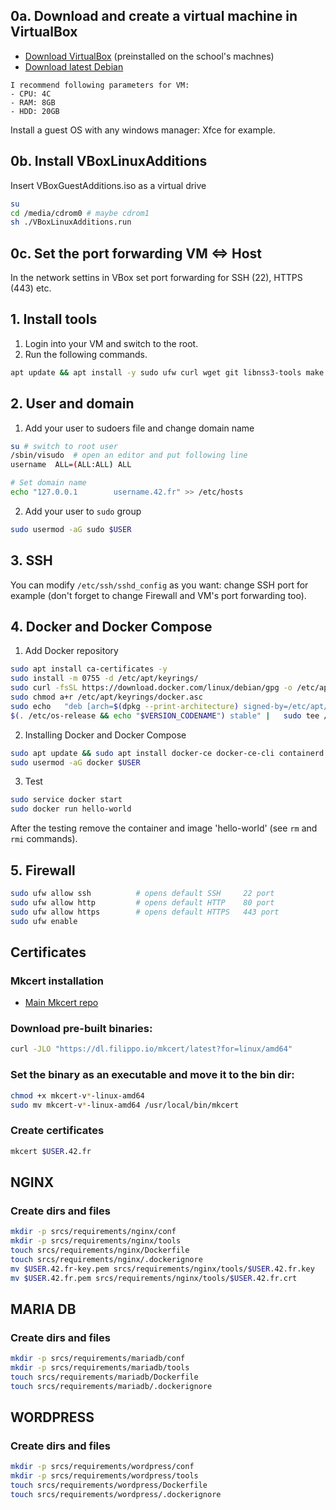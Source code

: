 ## 0a. Download and create a virtual machine in VirtualBox

- [Download VirtualBox](https://www.virtualbox.org/wiki/Downloads) (preinstalled on the school's machnes)
- [Download latest Debian](https://www.debian.org/distrib/)

```
I recommend following parameters for VM:
- CPU: 4C
- RAM: 8GB
- HDD: 20GB
```

Install a guest OS with any windows manager: Xfce for example.


## 0b. Install VBoxLinuxAdditions
Insert VBoxGuestAdditions.iso as a virtual drive 
```bash
su
cd /media/cdrom0 # maybe cdrom1
sh ./VBoxLinuxAdditions.run
```

## 0c. Set the port forwarding VM <=> Host
In the network settins in VBox set port forwarding for SSH (22), HTTPS (443) etc.

## 1. Install tools
1. Login into your VM and switch to the root.
2. Run the following commands.
```bash
apt update && apt install -y sudo ufw curl wget git libnss3-tools make net-tools zsh vim htop mc
```
## 2. User and domain

1. Add your user to sudoers file and change domain name
```bash
su # switch to root user
/sbin/visudo  # open an editor and put following line
username  ALL=(ALL:ALL) ALL

# Set domain name
echo "127.0.0.1        username.42.fr" >> /etc/hosts
```
2. Add your user to ```sudo``` group
```bash
sudo usermod -aG sudo $USER

```

## 3. SSH
You can modify ```/etc/ssh/sshd_config``` as you want: change SSH port for example (don't forget to change Firewall and VM's port forwarding too).

## 4. Docker and Docker Compose
1. Add Docker repository
```bash
sudo apt install ca-certificates -y
sudo install -m 0755 -d /etc/apt/keyrings/
sudo curl -fsSL https://download.docker.com/linux/debian/gpg -o /etc/apt/keyrings/docker.asc
sudo chmod a+r /etc/apt/keyrings/docker.asc
sudo echo   "deb [arch=$(dpkg --print-architecture) signed-by=/etc/apt/keyrings/docker.asc] https://download.docker.com/linux/debian \
$(. /etc/os-release && echo "$VERSION_CODENAME") stable" |   sudo tee /etc/apt/sources.list.d/docker.list > /dev/null
```
2. Installing Docker and Docker Compose
```bash
sudo apt update && sudo apt install docker-ce docker-ce-cli containerd.io docker-buildx-plugin docker-compose-plugin -y
sudo usermod -aG docker $USER
```
3. Test
```bash
sudo service docker start
sudo docker run hello-world
```
After the testing remove the container and image 'hello-world' (see ```rm``` and ```rmi``` commands).

## 5. Firewall
```bash
sudo ufw allow ssh          # opens default SSH     22 port
sudo ufw allow http         # opens default HTTP    80 port
sudo ufw allow https        # opens default HTTPS   443 port
sudo ufw enable
```
## Certificates
### Mkcert installation
* [Main Mkcert repo](https://github.com/FiloSottile/mkcert)

### Download pre-built binaries:
```bash
curl -JLO "https://dl.filippo.io/mkcert/latest?for=linux/amd64"
```
### Set the binary as an executable and move it to the bin dir:
```bash
chmod +x mkcert-v*-linux-amd64
sudo mv mkcert-v*-linux-amd64 /usr/local/bin/mkcert
```
### Create certificates
```bash
mkcert $USER.42.fr
```

## NGINX
### Create dirs and files
```bash
mkdir -p srcs/requirements/nginx/conf
mkdir -p srcs/requirements/nginx/tools
touch srcs/requirements/nginx/Dockerfile
touch srcs/requirements/nginx/.dockerignore
mv $USER.42.fr-key.pem srcs/requirements/nginx/tools/$USER.42.fr.key
mv $USER.42.fr.pem srcs/requirements/nginx/tools/$USER.42.fr.crt

```

## MARIA DB
### Create dirs and files
```bash
mkdir -p srcs/requirements/mariadb/conf
mkdir -p srcs/requirements/mariadb/tools
touch srcs/requirements/mariadb/Dockerfile
touch srcs/requirements/mariadb/.dockerignore
```

## WORDPRESS
### Create dirs and files
```bash
mkdir -p srcs/requirements/wordpress/conf
mkdir -p srcs/requirements/wordpress/tools
touch srcs/requirements/wordpress/Dockerfile
touch srcs/requirements/wordpress/.dockerignore
```

